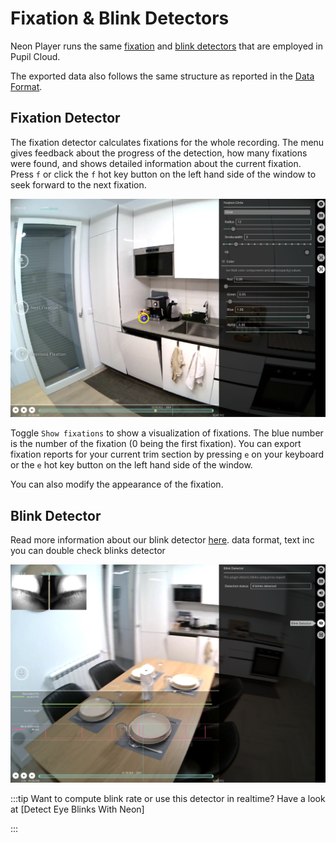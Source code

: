 # Fixation & Blink Detectors
<!-- TODO: Add tunable parameters in the fixation as table -->
Neon Player runs the same [fixation](./../../data-collection/data-streams/#fixations) and [blink detectors](./../../data-collection/data-streams/#blinks) that are employed in Pupil Cloud. 

The exported data also follows the same structure as reported in the [Data Format](./../../data-collection/data-format/).

## Fixation Detector
The fixation detector calculates fixations for the whole recording. The menu gives feedback about the progress of the detection, how many fixations were found, and shows detailed information about the current fixation. Press `f` or click the `f` hot key button on the left hand side of the window to seek forward to the next fixation.

![Fixations](./np-fixation.webp)

Toggle `Show fixations` to show a visualization of fixations. The blue number is the number of the fixation (0 being the first fixation). You can export fixation reports for your current trim section by pressing `e` on your keyboard or the `e` hot key button on the left hand side of the window.

You can also modify the appearance of the fixation. 

## Blink Detector
Read more information about our blink detector [here](./../../data-collection/data-streams/#blinks). data format, text inc you can double check blinks detector 

![Blinks](./np-blinks.webp)

:::tip
Want to compute blink rate or use this detector in realtime? Have a look at [Detect Eye Blinks With Neon]
<!-- (./../../../alpha-lab/blink-detection/#detecting-eye-blinks-using-pupil-labs-blink-detection-pipeline) -->
:::